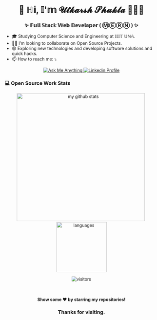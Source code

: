 <h1 align="center"> 🙋 ℍ𝕚, 𝕀'𝕞 𝓤𝓽𝓴𝓪𝓻𝓼𝓱 𝓢𝓱𝓾𝓴𝓵𝓪 👨🏻‍🎓 </h1>
<h3 align="center">✨ 𝔽𝕦𝕝𝕝 𝕊𝕥𝕒𝕔𝕜 𝕎𝕖𝕓 𝔻𝕖𝕧𝕖𝕝𝕠𝕡𝕖𝕣 ( ⓂⒺⓇⓃ ) ✨</h3>

- 🎓 Studying Computer Science and Engineering at 𝕀𝕀𝕀𝕋 𝕌ℕ𝔸.<!-- - 🌱 I’m currently learning WebGl & ThreeJs. -->
- 🤝🏻 I’m looking to collaborate on Open Source Projects.
- 😄 Exploring new technologies and developing software solutions and quick hacks.
- 📫 How to reach me: ⤵


<p align="center">
	<a href="mailto:utkarshshukla707@gmail.com">
		<img alt="Ask Me Anything" src="https://img.shields.io/badge/-Ask_me_anything-blueviolet?style=flat&logo=Gmail&logoColor=white&link=mailto:utkarshshukla707@gmail.com" />
	</a>
	<span>  </span>
	<a href="https://www.linkedin.com/in/utkarshprofile/">
		<img alt="Linkedin Profile" src="https://img.shields.io/badge/-Linkedin_Profile-0072b1?style=flat&logo=Linkedin&logoColor=white" />
	</a>
</p>


### 💻 Open Source Work Stats
<p align="center">
<img src="https://github-readme-stats.vercel.app/api?username=Utkarsh-Shukla-Github&show_icons=true&theme=tokyonight&count_private=true" alt="my github stats" width="420"/>&nbsp;
<img src="https://github-readme-stats.vercel.app/api/top-langs/?username=Utkarsh-Shukla-Github&layout=compact&theme=tokyonight&count_private=true" alt="languages" height="165">
</p>

<p align="center">
	<img alt="visitors" src="https://komarev.com/ghpvc/?username=Utkarsh-Shukla-Github&color=8c36db&style=flat&label=visitors" />
</p>

<br>
<h4 align="center">
	Show some ❤️ by starring my repositories!
</h4>
<h3 align="center">
  Thanks for visiting.
</h3>
